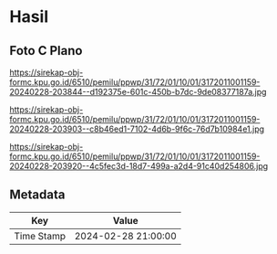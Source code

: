 # Hasil

## Foto C Plano

https://sirekap-obj-formc.kpu.go.id/6510/pemilu/ppwp/31/72/01/10/01/3172011001159-20240228-203844--d192375e-601c-450b-b7dc-9de08377187a.jpg

https://sirekap-obj-formc.kpu.go.id/6510/pemilu/ppwp/31/72/01/10/01/3172011001159-20240228-203903--c8b46ed1-7102-4d6b-9f6c-76d7b10984e1.jpg

https://sirekap-obj-formc.kpu.go.id/6510/pemilu/ppwp/31/72/01/10/01/3172011001159-20240228-203920--4c5fec3d-18d7-499a-a2d4-91c40d254806.jpg


## Metadata

| Key        | Value               |
| ---------- | ------------------- |
| Time Stamp | 2024-02-28 21:00:00 |



